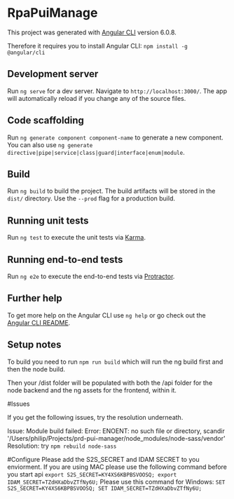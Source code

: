 # RpaPuiManage

This project was generated with [Angular CLI](https://github.com/angular/angular-cli) version 6.0.8.

Therefore it requires you to install Angular CLI:
`npm install -g @angular/cli`

## Development server

Run `ng serve` for a dev server. Navigate to `http://localhost:3000/`. The app will automatically reload if you change any of the source files.

## Code scaffolding

Run `ng generate component component-name` to generate a new component. You can also use `ng generate directive|pipe|service|class|guard|interface|enum|module`.

## Build

Run `ng build` to build the project. The build artifacts will be stored in the `dist/` directory. Use the `--prod` flag for a production build.

## Running unit tests

Run `ng test` to execute the unit tests via [Karma](https://karma-runner.github.io).

## Running end-to-end tests

Run `ng e2e` to execute the end-to-end tests via [Protractor](http://www.protractortest.org/).

## Further help

To get more help on the Angular CLI use `ng help` or go check out the [Angular CLI README](https://github.com/angular/angular-cli/blob/master/README.md).

## Setup notes

To build you need to run `npm run build` which will run the ng build first and then the
node build.

Then your /dist folder will be populated with both the /api folder for the node backend and the ng assets for the frontend, within it.

#Issues

If you get the following issues, try the resolution underneath.

Issue: Module build failed: Error: ENOENT: no such file or directory, scandir '/Users/philip/Projects/prd-pui-manager/node_modules/node-sass/vendor'
Resolution: try `npm rebuild node-sass`


#Configure
Please add the S2S_SECRET and IDAM SECRET to you enviorment.
If you are using MAC please use the following command before you start api
`export S2S_SECRET=KY4XS6KBPBSVOOSQ; export IDAM_SECRET=TZdHXaDbvZTfNy6U;`
Please use this command for Windows:
`SET S2S_SECRET=KY4XS6KBPBSVOOSQ; SET IDAM_SECRET=TZdHXaDbvZTfNy6U;`

